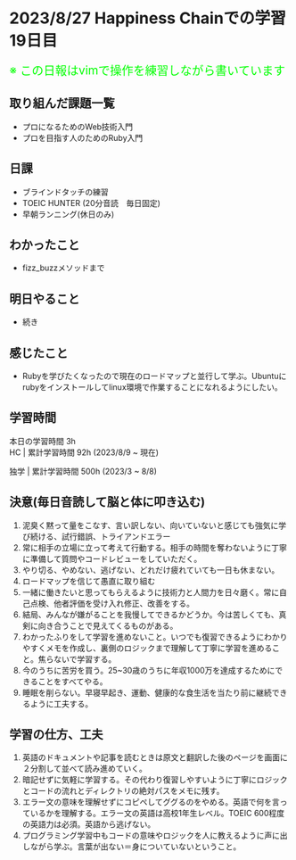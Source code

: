 # 2023/8/27 Happiness Chainでの学習19日目

<span style="font-size: 150%; color: lime;">※ この日報はvimで操作を練習しながら書いています</span>

## 取り組んだ課題一覧
- プロになるためのWeb技術入門
- プロを目指す人のためのRuby入門

## 日課
- ブラインドタッチの練習
- TOEIC HUNTER (20分音読　毎日固定)
- 早朝ランニング(休日のみ)

<!-- ## 本日作成した or 編集したQiita記事URL -->


## わかったこと
- fizz_buzzメソッドまで

## 明日やること
- 続き

## 感じたこと
- Rubyを学びたくなったので現在のロードマップと並行して学ぶ。Ubuntuにrubyをインストールしてlinux環境で作業することになれるようにしたい。

## 学習時間
本日の学習時間 3h　 <br>
HC | 累計学習時間 92h (2023/8/9 ~ 現在)

独学 | 累計学習時間 500h (2023/3 ~ 8/8)


## 決意(毎日音読して脳と体に叩き込む)
1. 泥臭く黙って量をこなす、言い訳しない、向いていないと感じても強気に学び続ける、試行錯誤、トライアンドエラー
2. 常に相手の立場に立って考えて行動する。相手の時間を奪わないように丁寧に準備して質問やコードレビューをしていただく。
3. やり切る、やめない、逃げない、どれだけ疲れていても一日も休まない。
4. ロードマップを信じて愚直に取り組む
5. 一緒に働きたいと思ってもらえるように技術力と人間力を日々磨く。常に自己点検、他者評価を受け入れ修正、改善をする。
6. 結局、みんなが嫌がることを我慢してできるかどうか。今は苦しくても、真剣に向き合うことで見えてくるものがある。
7. わかったふりをして学習を進めないこと。いつでも復習できるようにわかりやすくメモを作成し、裏側のロジックまで理解して丁寧に学習を進めること。焦らないで学習する。
8. 今のうちに苦労を買う。25~30歳のうちに年収1000万を達成するためにできることをすべてやる。
9. 睡眠を削らない。早寝早起き、運動、健康的な食生活を当たり前に継続できるように工夫する。

## 学習の仕方、工夫
1. 英語のドキュメントや記事を読むときは原文と翻訳した後のページを画面に２分割して並べて読み進めていく。
2. 暗記せずに気軽に学習する。その代わり復習しやすいように丁寧にロジックとコードの流れとディレクトリの絶対パスをメモに残す。
3. エラー文の意味を理解せずにコピペしてググるのをやめる。英語で何を言っているかを理解する。エラー文の英語は高校1年生レベル。TOEIC 600程度の英語力は必須。英語から逃げない。
4. プログラミング学習中もコードの意味やロジックを人に教えるように声に出しながら学ぶ。言葉が出ない＝身についていないということ。

